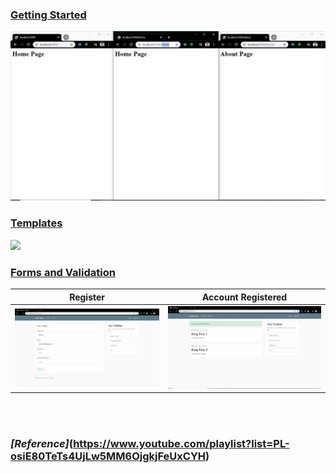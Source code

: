 ### [Getting Started](https://github.com/ankur715/GUI/tree/master/Flask/1.%20getting%20started)
<p><img src="https://github.com/ankur715/GUI/blob/master/Flask/1.%20getting%20started/getting%20started.JPG"></p>

### [Templates](https://github.com/ankur715/GUI/tree/master/Flask/2.%20templates)
<p><img src="https://github.com/ankur715/GUI/tree/master/Flask/2.%20templates"></p>

### [Forms and Validation](https://github.com/ankur715/GUI/tree/master/Flask/3.%20forms_and_validation)

Register             |  Account Registered
:-------------------------:|:-------------------------:
![](https://github.com/ankur715/GUI/blob/master/Flask/3.%20forms_and_validation/imgs/register.JPG)  |  ![](https://github.com/ankur715/GUI/blob/master/Flask/3.%20forms_and_validation/imgs/registered.JPG)

<br/><br/>
### _[Reference]_(https://www.youtube.com/playlist?list=PL-osiE80TeTs4UjLw5MM6OjgkjFeUxCYH)
